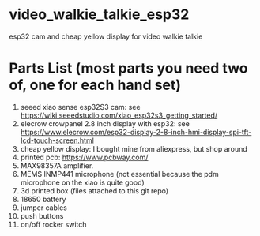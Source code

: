# video_walkie_talkie_esp32
esp32 cam and cheap yellow display for video walkie talkie

# Parts List (most parts you need two of, one for each hand set)
1. seeed xiao sense esp32S3 cam: see https://wiki.seeedstudio.com/xiao_esp32s3_getting_started/
2. elecrow crowpanel 2.8 inch display with esp32: see https://www.elecrow.com/esp32-display-2-8-inch-hmi-display-spi-tft-lcd-touch-screen.html
3. cheap yellow display: I bought mine from aliexpress, but shop around
4. printed pcb: https://www.pcbway.com/
5. MAX98357A amplifier.
6. MEMS INMP441 microphone (not essential because the pdm microphone on the xiao is quite good)
7. 3d printed box (files attached to this git repo)
8. 18650 battery
9. jumper cables
10. push buttons
11. on/off rocker switch
